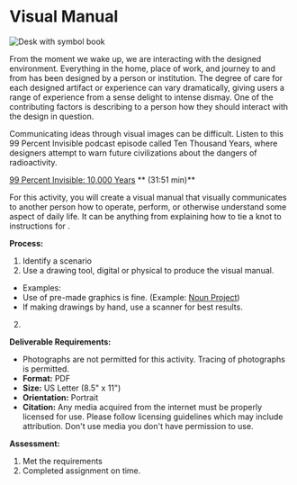 # Visual Manual
![Desk with symbol book](https://unsplash.it/1000/400?image=119)

From the moment we wake up, we are interacting with the designed environment. Everything in the home, place of work, and journey to and from has been designed by a person or institution. The degree of care for each designed artifact or experience can vary dramatically, giving users a range of experience from a sense delight to intense dismay. One of the contributing factors is describing to a person how they should interact with the design in question.

Communicating ideas through visual images can be difficult. Listen to this 99 Percent Invisible podcast episode called Ten Thousand Years, where designers attempt to warn future civilizations about the dangers of radioactivity. 
  
[99 Percent Invisible: 10,000 Years](http://99percentinvisible.org/episode/ten-thousand-years/) ** (31:51 min)**

For this activity, you will create a visual manual that visually communicates to another person how to operate, perform, or otherwise understand some aspect of daily life. It can be anything from explaining how to tie a knot to instructions for .

**Process:**
1. Identify a scenario
1. Use a drawing tool, digital or physical to produce the visual manual.
  - Examples:  
  - Use of pre-made graphics is fine. (Example: [Noun Project](https://thenounproject.com/)) 
  - If making drawings by hand, use a scanner for best results.
2. 

**Deliverable Requirements:**
- Photographs are not permitted for this activity. Tracing of photographs is permitted.
- **Format:** PDF
- **Size:** US Letter (8.5" x 11")
- **Orientation:** Portrait
- **Citation:** Any media acquired from the internet must be properly licensed for use. Please follow licensing guidelines which may include attribution. Don't use media you don't have permission to use. 

**Assessment:**
1. Met the requirements
2. Completed assignment on time.